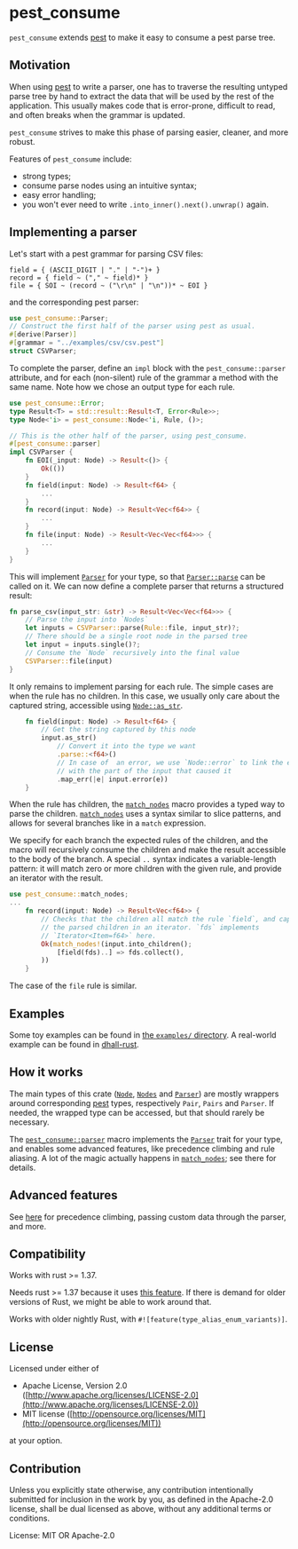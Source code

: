 # pest_consume

`pest_consume` extends [pest] to make it easy to consume a pest parse tree.

## Motivation

When using [pest] to write a parser, one has to traverse the resulting untyped parse tree
by hand to extract the data that will be used by the rest of the application.
This usually makes code that is error-prone, difficult to read, and often breaks when the grammar is updated.

`pest_consume` strives to make this phase of parsing easier, cleaner, and more robust.

Features of `pest_consume` include:
- strong types;
- consume parse nodes using an intuitive syntax;
- easy error handling;
- you won't ever need to write `.into_inner().next().unwrap()` again.

## Implementing a parser

Let's start with a pest grammar for parsing CSV files:

```
field = { (ASCII_DIGIT | "." | "-")+ }
record = { field ~ ("," ~ field)* }
file = { SOI ~ (record ~ ("\r\n" | "\n"))* ~ EOI }
```

and the corresponding pest parser:

```rust
use pest_consume::Parser;
// Construct the first half of the parser using pest as usual.
#[derive(Parser)]
#[grammar = "../examples/csv/csv.pest"]
struct CSVParser;
```

To complete the parser, define an `impl` block with the `pest_consume::parser` attribute,
and for each (non-silent) rule of the grammar a method with the same name.
Note how we chose an output type for each rule.

```rust
use pest_consume::Error;
type Result<T> = std::result::Result<T, Error<Rule>>;
type Node<'i> = pest_consume::Node<'i, Rule, ()>;

// This is the other half of the parser, using pest_consume.
#[pest_consume::parser]
impl CSVParser {
    fn EOI(_input: Node) -> Result<()> {
        Ok(())
    }
    fn field(input: Node) -> Result<f64> {
        ...
    }
    fn record(input: Node) -> Result<Vec<f64>> {
        ...
    }
    fn file(input: Node) -> Result<Vec<Vec<f64>>> {
        ...
    }
}
```

This will implement [`Parser`] for your type, so that [`Parser::parse`] can be called on it.
We can now define a complete parser that returns a structured result:
```rust
fn parse_csv(input_str: &str) -> Result<Vec<Vec<f64>>> {
    // Parse the input into `Nodes`
    let inputs = CSVParser::parse(Rule::file, input_str)?;
    // There should be a single root node in the parsed tree
    let input = inputs.single()?;
    // Consume the `Node` recursively into the final value
    CSVParser::file(input)
}
```

It only remains to implement parsing for each rule.
The simple cases are when the rule has no children.
In this case, we usually only care about the captured string, accessible using [`Node::as_str`].
```rust
    fn field(input: Node) -> Result<f64> {
        // Get the string captured by this node
        input.as_str()
            // Convert it into the type we want
            .parse::<f64>()
            // In case of  an error, we use `Node::error` to link the error
            // with the part of the input that caused it
            .map_err(|e| input.error(e))
    }
```

When the rule has children, the [`match_nodes`] macro provides a
typed way to parse the children.
[`match_nodes`] uses a syntax similar to slice patterns, and allows for several branches like in
a `match` expression.

We specify for each branch the expected rules of the children, and the macro will recursively consume the
children and make the result accessible to the body of the branch.
A special `..` syntax indicates a variable-length pattern:
it will match zero or more children with the given rule, and provide an iterator with the result.

```rust
use pest_consume::match_nodes;
...
    fn record(input: Node) -> Result<Vec<f64>> {
        // Checks that the children all match the rule `field`, and captures
        // the parsed children in an iterator. `fds` implements
        // `Iterator<Item=f64>` here.
        Ok(match_nodes!(input.into_children();
            [field(fds)..] => fds.collect(),
        ))
    }
```

The case of the `file` rule is similar.

## Examples

Some toy examples can be found in [the `examples/` directory][examples].
A real-world example can be found in [dhall-rust][dhall-rust-parser].

## How it works

The main types of this crate ([`Node`], [`Nodes`] and [`Parser`]) are mostly wrappers around
corresponding [pest] types, respectively `Pair`, `Pairs` and `Parser`.
If needed, the wrapped type can be accessed, but that should rarely be necessary.

The [`pest_consume::parser`][`parser`] macro implements the [`Parser`] trait for your type, and enables
some advanced features, like precedence climbing and rule aliasing.
A lot of the magic actually happens in [`match_nodes`]; see there for details.

## Advanced features

See [here](pest_consume/src/advanced_features) for precedence climbing, passing custom data through the parser, and more.

## Compatibility

Works with rust >= 1.37.

Needs rust >= 1.37 because it uses
[this feature](https://blog.rust-lang.org/2019/08/15/Rust-1.37.0.html#referring-to-enum-variants-through-type-aliases).
If there is demand for older versions of Rust, we might be able to work around that.

Works with older nightly Rust, with `#![feature(type_alias_enum_variants)]`.

## License

Licensed under either of

 * Apache License, Version 2.0 ([http://www.apache.org/licenses/LICENSE-2.0](http://www.apache.org/licenses/LICENSE-2.0))
 * MIT license ([http://opensource.org/licenses/MIT](http://opensource.org/licenses/MIT))

at your option.

## Contribution

Unless you explicitly state otherwise, any contribution intentionally submitted
for inclusion in the work by you, as defined in the Apache-2.0 license, shall be
dual licensed as above, without any additional terms or conditions.

[advanced_features]: advanced_features/index.html
[`parser`]: https://docs.rs/pest_consume_macros/1.0.2/pest_consume_macros/attr.parser.html
[`match_nodes`]: macro.match_nodes.html
[`Nodes`]: struct.Nodes.html
[`Node`]: struct.Node.html
[`Node::as_str`]: struct.Node.html#method.as_str
[`Parser`]: trait.Parser.html
[`Parser::parse`]: trait.Parser.html#method.parse
[pest]: https://pest.rs
[examples]: https://github.com/Nadrieril/pest_consume/tree/master/pest_consume/examples
[dhall-rust-parser]: https://github.com/Nadrieril/dhall-rust/blob/4daead27eb65e3a38869924f0f3ed1f425de1b33/dhall_syntax/src/parser.rs

License: MIT OR Apache-2.0
